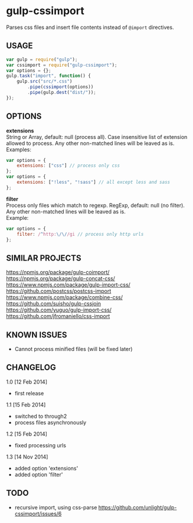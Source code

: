 gulp-cssimport
==============
Parses css files and insert file contents instead of `@import` directives.

USAGE
-----
```js
var gulp = require("gulp");
var cssimport = require("gulp-cssimport");
var options = {};
gulp.task("import", function() {
	gulp.src("src/*.css")
		.pipe(cssimport(options))
		.pipe(gulp.dest("dist/"));
}); 
```

OPTIONS
-------
**extensions**  
String or Array, default: null (process all).
Case insensitive list of extension allowed to process.
Any other non-matched lines will be leaved as is.  
Examples:
```js
var options = {
	extensions: ["css"] // process only css
};
var options = {
	extensions: ["!less", "!sass"] // all except less and sass
};
```
**filter**  
Process only files which match to regexp.
RegExp, default: null (no filter).
Any other non-matched lines will be leaved as is.  
Example:
```js
var options = {
	filter: /^http:\/\//gi // process only http urls
};
```

SIMILAR PROJECTS
----------------
https://npmjs.org/package/gulp-coimport/  
https://npmjs.org/package/gulp-concat-css/  
https://www.npmjs.com/package/gulp-import-css/  
https://github.com/postcss/postcss-import  
https://www.npmjs.com/package/combine-css/  
https://github.com/suisho/gulp-cssjoin  
https://github.com/yuguo/gulp-import-css/  
https://github.com/jfromaniello/css-import  


KNOWN ISSUES
------------
- Cannot process minified files (will be fixed later)

CHANGELOG
---------
1.0 [12 Feb 2014]
- first release

1.1 [15 Feb 2014]
- switched to through2
- process files asynchronously

1.2 [15 Feb 2014]
- fixed processing urls

1.3 [14 Nov 2014]
- added option 'extensions'
- added option 'filter'

TODO
----
- recursive import, using css-parse https://github.com/unlight/gulp-cssimport/issues/6